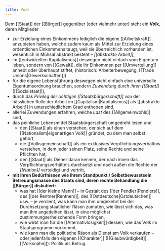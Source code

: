 ```yaml
---
title: Volk
---
```


Dem [[Staat]] der [[Bürger]] gegenüber (oder vielmehr unter) steht ein **Volk**, deren Mitglieder
- zur Erzielung eines Einkommens lediglich die eigene [[Arbeitskraft]] anzubieten haben, welche zudem kaum als Mittel zur Erzielung eines ordentlichen Einkommens taugt, weil sie überreichlich vorhanden ist, wesentlich in Mühsal abstrakt besteht – *[[abstrakte Arbeit]]*,
- im [[entwickelten Kapitalismus]] deswegen nicht einfach vom Eigentum leben, sondern von [[Gewalt]], die ihr Einkommen per [[Umverteilung]] anhebt oder überhaupt stiftet, (historisch: Arbeiterbewegung, [[Trade Unions|Gewerkschaften]])
- für die eigene Lebensführung deswegen nicht einfach eine universelle Eigentumsordnung brauchen, sondern *Zuwendung durch ihren [[Staat]]* ([[Sozialstaat]]),
- durch das *Privileg der richtigen [[Staatsbürgerschaft]]* von der hässlichen Rolle der Arbeit im [[Capitalism|Kapitalismus]] als [[abstrakte Arbeit]] in unterschiedlichem Grad enthoben sind,
- allerlei Zuwendungen erfahren, welche *Last* des [[Allgemeinwohls]] sind,
- das peinliche Lebensmittel Staatsbürgerschaft umgedreht lesen und
	- den [[Staat]] als einen verstehen, der sich auf dem [[Nationalism|eigenartigen Volk]] gründet, zu dem man selbst gehört,
	- die [[Volksgemeinschaft]] als ein exklusives Verpflichtungsverhältnis verstehen, in dem jeder seinen Platz, seine Rechte und seine Pflichten hat,
	- den [[Staat]] als Diener daran kennen, der nach innen das Verpflichtungsverhältnis durchsetzt und nach außen die Rechte der *[[Nation]]* verteidigt und vertritt,
- **mit ihren Bedürfnissen wie ihrem Standpunkt / Selbstbewusstsein Betreuungsmasse des Staats sind, deren rechte Behandlung die [[Bürger]] diskutiert:**
	- was hat [[der kleine Mann]] – in Gestalt des [[der Pendler|Pendlers]], des [[der Rentner|Rentners]], des [[Ostdeutsche|Ostdeutschen]] usw. – je verdient, was kann man ihm umgekehrt bei der Durchsetzung staatlicher Räson zumuten, wie lässt sich das, was man ihm angedeihen lässt, in eine möglichst zustimmungserheischende Form bringen,
	- wie wirbt man für die [[Alternativlosigkeit]] dessen, wie das Volk im Staatsprogramm vorkommt,
	- wie kann man die politische Räson als Dienst am Volk verkaufen – oder jedenfalls den eigenen [[Charakter]] ([[Glaubwürdigkeit]], [[Volksnähe]]): Politik als Betrug